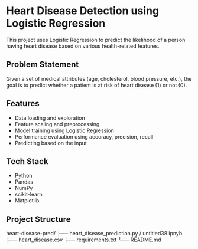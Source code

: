 # Heart Disease Detection using Logistic Regression

This project uses Logistic Regression to predict the likelihood of a person having heart disease based on various health-related features.

## Problem Statement

Given a set of medical attributes (age, cholesterol, blood pressure, etc.), the goal is to predict whether a patient is at risk of heart disease (1) or not (0).

##  Features

- Data loading and exploration
- Feature scaling and preprocessing
- Model training using Logistic Regression
- Performance evaluation using accuracy, precision, recall
- Predicting based on the input

##  Tech Stack

- Python
- Pandas
- NumPy
- scikit-learn
- Matplotlib 

## Project Structure

heart-disease-pred/
├── heart_disease_prediction.py / untitled38.ipnyb
├── heart_disease.csv
├── requirements.txt
└── README.md
